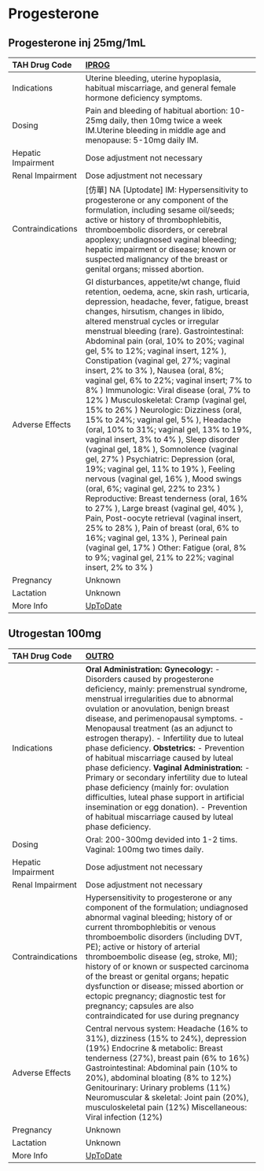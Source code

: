 # Progesterone

## Progesterone inj 25mg/1mL

| TAH Drug Code      | [IPROG](https://www.tahsda.org.tw/drugs/hissearch.php?drug_code=IPROG)                                                                                                                                                                                                                                                                                                                                                                                                                                                                                                                                                                                                                                                                                                                                                                                                                                                                                                                                                                                                                                                                                                                                                                                                               |
|:-------------------|:-------------------------------------------------------------------------------------------------------------------------------------------------------------------------------------------------------------------------------------------------------------------------------------------------------------------------------------------------------------------------------------------------------------------------------------------------------------------------------------------------------------------------------------------------------------------------------------------------------------------------------------------------------------------------------------------------------------------------------------------------------------------------------------------------------------------------------------------------------------------------------------------------------------------------------------------------------------------------------------------------------------------------------------------------------------------------------------------------------------------------------------------------------------------------------------------------------------------------------------------------------------------------------------|
| Indications        | Uterine bleeding, uterine hypoplasia, habitual miscarriage, and general female hormone deficiency symptoms.                                                                                                                                                                                                                                                                                                                                                                                                                                                                                                                                                                                                                                                                                                                                                                                                                                                                                                                                                                                                                                                                                                                                                                          |
| Dosing             | Pain and bleeding of habitual abortion: 10-25mg daily, then 10mg twice a week IM.Uterine bleeding in middle age and menopause: 5-10mg daily IM.                                                                                                                                                                                                                                                                                                                                                                                                                                                                                                                                                                                                                                                                                                                                                                                                                                                                                                                                                                                                                                                                                                                                      |
| Hepatic Impairment | Dose adjustment not necessary                                                                                                                                                                                                                                                                                                                                                                                                                                                                                                                                                                                                                                                                                                                                                                                                                                                                                                                                                                                                                                                                                                                                                                                                                                                        |
| Renal Impairment   | Dose adjustment not necessary                                                                                                                                                                                                                                                                                                                                                                                                                                                                                                                                                                                                                                                                                                                                                                                                                                                                                                                                                                                                                                                                                                                                                                                                                                                        |
| Contraindications  | [仿單] NA [Uptodate] IM: Hypersensitivity to progesterone or any component of the formulation, including sesame oil/seeds; active or history of thrombophlebitis, thromboembolic disorders, or cerebral apoplexy; undiagnosed vaginal bleeding; hepatic impairment or disease; known or suspected malignancy of the breast or genital organs; missed abortion.                                                                                                                                                                                                                                                                                                                                                                                                                                                                                                                                                                                                                                                                                                                                                                                                                                                                                                                       |
| Adverse Effects    | GI disturbances, appetite/wt change, fluid retention, oedema, acne, skin rash, urticaria, depression, headache, fever, fatigue, breast changes, hirsutism, changes in libido, altered menstrual cycles or irregular menstrual bleeding (rare). Gastrointestinal: Abdominal pain (oral, 10% to 20%; vaginal gel, 5% to 12%; vaginal insert, 12% ), Constipation (vaginal gel, 27%; vaginal insert, 2% to 3% ), Nausea (oral, 8%; vaginal gel, 6% to 22%; vaginal insert; 7% to 8% ) Immunologic: Viral disease (oral, 7% to 12% ) Musculoskeletal: Cramp (vaginal gel, 15% to 26% ) Neurologic: Dizziness (oral, 15% to 24%; vaginal gel, 5% ), Headache (oral, 10% to 31%; vaginal gel, 13% to 19%, vaginal insert, 3% to 4% ), Sleep disorder (vaginal gel, 18% ), Somnolence (vaginal gel, 27% ) Psychiatric: Depression (oral, 19%; vaginal gel, 11% to 19% ), Feeling nervous (vaginal gel, 16% ), Mood swings (oral, 6%; vaginal gel, 22% to 23% ) Reproductive: Breast tenderness (oral, 16% to 27% ), Large breast (vaginal gel, 40% ), Pain, Post-oocyte retrieval (vaginal insert, 25% to 28% ), Pain of breast (oral, 6% to 16%; vaginal gel, 13% ), Perineal pain (vaginal gel, 17% ) Other: Fatigue (oral, 8% to 9%; vaginal gel, 21% to 22%; vaginal insert, 2% to 3% ) |
| Pregnancy          | Unknown                                                                                                                                                                                                                                                                                                                                                                                                                                                                                                                                                                                                                                                                                                                                                                                                                                                                                                                                                                                                                                                                                                                                                                                                                                                                              |
| Lactation          | Unknown                                                                                                                                                                                                                                                                                                                                                                                                                                                                                                                                                                                                                                                                                                                                                                                                                                                                                                                                                                                                                                                                                                                                                                                                                                                                              |
| More Info          | [UpToDate](https://www.uptodate.com/contents/progesterone-drug-information)                                                                                                                                                                                                                                                                                                                                                                                                                                                                                                                                                                                                                                                                                                                                                                                                                                                                                                                                                                                                                                                                                                                                                                                                          |

## Utrogestan 100mg

| TAH Drug Code      | [OUTRO](https://www.tahsda.org.tw/drugs/hissearch.php?drug_code=OUTRO)                                                                                                                                                                                                                                                                                                                                                                                                                                                                                                                                                                                                                                                       |
|:-------------------|:-----------------------------------------------------------------------------------------------------------------------------------------------------------------------------------------------------------------------------------------------------------------------------------------------------------------------------------------------------------------------------------------------------------------------------------------------------------------------------------------------------------------------------------------------------------------------------------------------------------------------------------------------------------------------------------------------------------------------------|
| Indications        | **Oral Administration:** **Gynecology:** - Disorders caused by progesterone deficiency, mainly: premenstrual syndrome, menstrual irregularities due to abnormal ovulation or anovulation, benign breast disease, and perimenopausal symptoms. - Menopausal treatment (as an adjunct to estrogen therapy). - Infertility due to luteal phase deficiency. **Obstetrics:** - Prevention of habitual miscarriage caused by luteal phase deficiency. **Vaginal Administration:** - Primary or secondary infertility due to luteal phase deficiency (mainly for: ovulation difficulties, luteal phase support in artificial insemination or egg donation). - Prevention of habitual miscarriage caused by luteal phase deficiency. |
| Dosing             | Oral: 200-300mg devided into 1-2 tims. Vaginal: 100mg two times daily.                                                                                                                                                                                                                                                                                                                                                                                                                                                                                                                                                                                                                                                       |
| Hepatic Impairment | Dose adjustment not necessary                                                                                                                                                                                                                                                                                                                                                                                                                                                                                                                                                                                                                                                                                                |
| Renal Impairment   | Dose adjustment not necessary                                                                                                                                                                                                                                                                                                                                                                                                                                                                                                                                                                                                                                                                                                |
| Contraindications  | Hypersensitivity to progesterone or any component of the formulation; undiagnosed abnormal vaginal bleeding; history of or current thrombophlebitis or venous thromboembolic disorders (including DVT, PE); active or history of arterial thromboembolic disease (eg, stroke, MI); history of or known or suspected carcinoma of the breast or genital organs; hepatic dysfunction or disease; missed abortion or ectopic pregnancy; diagnostic test for pregnancy; capsules are also contraindicated for use during pregnancy                                                                                                                                                                                               |
| Adverse Effects    | Central nervous system: Headache (16% to 31%), dizziness (15% to 24%), depression (19%) Endocrine & metabolic: Breast tenderness (27%), breast pain (6% to 16%) Gastrointestinal: Abdominal pain (10% to 20%), abdominal bloating (8% to 12%) Genitourinary: Urinary problems (11%) Neuromuscular & skeletal: Joint pain (20%), musculoskeletal pain (12%) Miscellaneous: Viral infection (12%)                                                                                                                                                                                                                                                                                                                              |
| Pregnancy          | Unknown                                                                                                                                                                                                                                                                                                                                                                                                                                                                                                                                                                                                                                                                                                                      |
| Lactation          | Unknown                                                                                                                                                                                                                                                                                                                                                                                                                                                                                                                                                                                                                                                                                                                      |
| More Info          | [UpToDate](https://www.uptodate.com/contents/progesterone-drug-information)                                                                                                                                                                                                                                                                                                                                                                                                                                                                                                                                                                                                                                                  |

